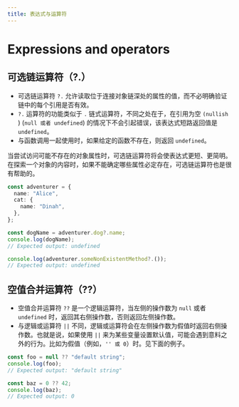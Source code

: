```yaml
---
title: 表达式与运算符
---
```


# Expressions and operators

## 可选链运算符（?.）

- 可选链运算符 `?.` 允许读取位于连接对象链深处的属性的值，而不必明确验证链中的每个引用是否有效。   
- `?.` 运算符的功能类似于 `.` 链式运算符，不同之处在于，在引用为空 `(nullish` ) (`null 或者 undefined`) 的情况下不会引起错误，该表达式短路返回值是 `undefined`。   
- 与函数调用一起使用时，如果给定的函数不存在，则返回 `undefined`。

当尝试访问可能不存在的对象属性时，可选链运算符将会使表达式更短、更简明。在探索一个对象的内容时，如果不能确定哪些属性必定存在，可选链运算符也是很有帮助的。

```ts
const adventurer = {
  name: "Alice",
  cat: {
    name: "Dinah",
  },
};

const dogName = adventurer.dog?.name;
console.log(dogName);
// Expected output: undefined

console.log(adventurer.someNonExistentMethod?.());
// Expected output: undefined
```

## 空值合并运算符（??）

- 空值合并运算符 `??` 是一个逻辑运算符，当左侧的操作数为 `null` 或者 `undefined` 时，返回其右侧操作数，否则返回左侧操作数。   
- 与逻辑或运算符 `||` 不同，逻辑或运算符会在左侧操作数为假值时返回右侧操作数。也就是说，如果使用 `||` 来为某些变量设置默认值，可能会遇到意料之外的行为。比如为假值（例如，`'' 或 0`）时。见下面的例子。

```ts
const foo = null ?? "default string";
console.log(foo);
// Expected output: "default string"

const baz = 0 ?? 42;
console.log(baz);
// Expected output: 0
```
